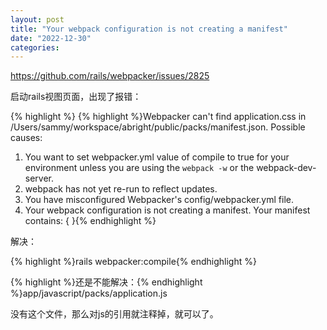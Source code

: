 ```yaml
---
layout: post
title: "Your webpack configuration is not creating a manifest"
date: "2022-12-30"
categories: 
---
```

<p><a href="https://github.com/rails/webpacker/issues/2825">https://github.com/rails/webpacker/issues/2825</a></p>

<p>启动rails视图页面，出现了报错：</p>

{% highlight %}
{% highlight %}Webpacker can&#39;t find application.css in /Users/sammy/workspace/abright/public/packs/manifest.json. Possible causes:
1. You want to set webpacker.yml value of compile to true for your environment
   unless you are using the `webpack -w` or the webpack-dev-server.
2. webpack has not yet re-run to reflect updates.
3. You have misconfigured Webpacker&#39;s config/webpacker.yml file.
4. Your webpack configuration is not creating a manifest.
Your manifest contains:
{ }{% endhighlight %}

<p>解决：</p>

<p>{% highlight %}rails webpacker:compile{% endhighlight %}</p>

<p>{% highlight %}还是不能解决：{% endhighlight %}app/javascript/packs/application.js</p>

<p>没有这个文件，那么对js的引用就注释掉，就可以了。</p>

<p>&nbsp;</p>

